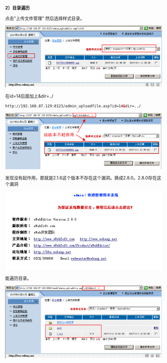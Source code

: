 **2）目录遍历**


 

点击"上传文件管理" 然后选择样式目录。
 


 

![img](Eweb编辑器目录遍历漏洞/20170301114431155)
 


 

在id=14后面加上&dir=../


 





```html
http://192.168.87.129:8123/admin_uploadfile.asp?id=14&dir=../
```



![img](Eweb编辑器目录遍历漏洞/20170301114840486)
 


 

发现没有起作用，那就是2.1.6这个版本不存在这个漏洞。换成2.8.0。2.8.0存在这个漏洞


 

![img](Eweb编辑器目录遍历漏洞/20170301120345663)
 


 

能遍历目录。
 


 

![img](Eweb编辑器目录遍历漏洞/20170301120409132)
 


 